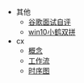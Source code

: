 
* 其他
  * [谷歌面试自评](/other/google_self_evaluation.md)
  * [win10小鹤双拼](/other/xiaohe_win10.md)
* cx
  * [概念](/cx/concept.md)
  * [工作流](/cx/workflow.md)
  * [时序图](/cx/sequence.md)
